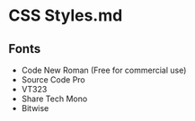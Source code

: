 #  CSS Styles.md

## Fonts
- Code New Roman (Free for commercial use)
- Source Code Pro
- VT323
- Share Tech Mono
- Bitwise
